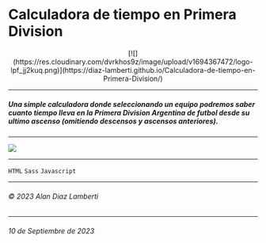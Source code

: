# Calculadora de tiempo en Primera Division

<p align="center">
[![](https://res.cloudinary.com/dvrkhos9z/image/upload/v1694367472/logo-lpf_jj2kuq.png)](https://diaz-lamberti.github.io/Calculadora-de-tiempo-en-Primera-Division/)
</p>

------------

##### Una simple calculadora donde seleccionando un equipo podremos saber cuanto tiempo lleva en la Primera Division Argentina de futbol desde su ultimo ascenso (omitiendo descensos y ascensos anteriores).

------------

![](https://res.cloudinary.com/dvrkhos9z/image/upload/v1694368057/Untitled_enpfau.jpg)

------------

`HTML` `Sass` `Javascript`

---

###### &copy; 2023 Alan Diaz Lamberti

---

###### 10 de Septiembre de 2023
